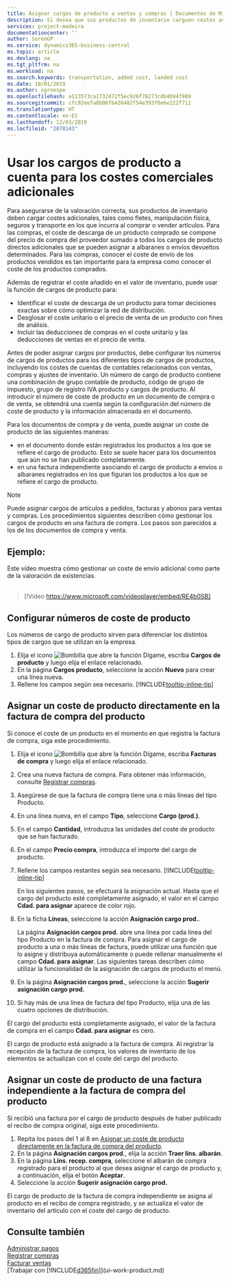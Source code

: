 ```yaml
---
title: Asignar cargos de producto a ventas y compras | Documentos de Microsoft
description: Si desea que sus productos de inventario carguen costes adicionales, tales como fletes, manipulación física, seguros y transporte en los que incurra al comprar o vender artículos, puede usar la función Gastos de productos.
services: project-madeira
documentationcenter: ''
author: SorenGP
ms.service: dynamics365-business-central
ms.topic: article
ms.devlang: na
ms.tgt_pltfrm: na
ms.workload: na
ms.search.keywords: transportation, added cost, landed cost
ms.date: 10/01/2019
ms.author: sgroespe
ms.openlocfilehash: a113573ca1732472f5ec926f78273cdb4b94f989
ms.sourcegitcommit: cfc92eefa8b06fb426482f54e393f0e6e222f712
ms.translationtype: HT
ms.contentlocale: es-ES
ms.lasthandoff: 12/03/2019
ms.locfileid: "2878143"
---
```

# <a name="use-item-charges-to-account-for-additional-trade-costs"></a>Usar los cargos de producto a cuenta para los costes comerciales adicionales
Para asegurarse de la valoración correcta, sus productos de inventario deben cargar costes adicionales, tales como fletes, manipulación física, seguros y transporte en los que incurra al comprar o vender artículos. Para las compras, el coste de descarga de un producto comprado se compone del precio de compra del proveedor sumado a todos los cargos de producto directos adicionales que se pueden asignar a albaranes o envíos devueltos determinados. Para las compras, conocer el coste de envío de los productos vendidos es tan importante para la empresa como conocer el coste de los productos comprados.

Además de registrar el coste añadido en el valor de inventario, puede usar la función de cargos de producto para:

- Identificar el coste de descarga de un producto para tomar decisiones exactas sobre cómo optimizar la red de distribución.
- Desglosar el coste unitario o el precio de venta de un producto con fines de análisis.
- Incluir las deducciones de compras en el coste unitario y las deducciones de ventas en el precio de venta.

Antes de poder asignar cargos por productos, debe configurar los números de cargos de productos para los diferentes tipos de cargos de productos, incluyendo los costes de cuentas de contables relacionados con ventas, compras y ajustes de inventario. Un número de cargo de producto contiene una combinación de grupo contable de producto, código de grupo de impuesto, grupo de registro IVA producto y cargos de producto. Al introducir el número de coste de producto en un documento de compra o de venta, se obtendrá una cuenta según la configuración del número de coste de producto y la información almacenada en el documento.

Para los documentos de compra y de venta, puede asignar un coste de producto de las siguientes maneras:
- en el documento donde están registrados los productos a los que se refiere el cargo de producto. Esto se suele hacer para los documentos que aún no se han publicado completamente.
- en una factura independiente asociando el cargo de producto a envíos o albaranes registrados en los que figuran los productos a los que se refiere el cargo de producto.

> [!NOTE]  
>   Puede asignar cargos de artículos a pedidos, facturas y abonos para ventas y compras. Los procedimientos siguientes describen cómo gestionar los cargos de producto en una factura de compra. Los pasos son parecidos a los de los documentos de compra y venta.

## <a name="example"></a>Ejemplo:
Este vídeo muestra cómo gestionar un coste de envío adicional como parte de la valoración de existencias.
<br><br>  
> [!Video https://www.microsoft.com/videoplayer/embed/RE4b0SB]

## <a name="to-set-up-item-charge-numbers"></a>Configurar números de coste de producto
Los números de cargo de producto sirven para diferenciar los distintos tipos de cargos que se utilizan en la empresa.

1. Elija el icono ![Bombilla que abre la función Dígame](media/ui-search/search_small.png "Dígame qué desea hacer"), escriba **Cargos de producto** y luego elija el enlace relacionado.
2. En la página **Cargos producto**, seleccione la acción **Nuevo** para crear una línea nueva.
3. Rellene los campos según sea necesario. [!INCLUDE[tooltip-inline-tip](includes/tooltip-inline-tip_md.md)]

## <a name="to-assign-an-item-charge-directly-to-the-purchase-invoice-for-the-item"></a>Asignar un coste de producto directamente en la factura de compra del producto
Si conoce el coste de un producto en el momento en que registra la factura de compra, siga este procedimiento.

1. Elija el icono ![Bombilla que abre la función Dígame](media/ui-search/search_small.png "Dígame qué desea hacer"), escriba **Facturas de compra** y luego elija el enlace relacionado.
2. Crea una nueva factura de compra. Para obtener más información, consulte [Registrar compras](purchasing-how-record-purchases.md).
3. Asegúrese de que la factura de compra tiene una o más líneas del tipo Producto.
4. En una línea nueva, en el campo **Tipo**, seleccione **Cargo (prod.)**.
5. En el campo **Cantidad**, introduzca las unidades del coste de producto que se han facturado.
6. En el campo **Precio compra**, introduzca el importe del cargo de producto.
7. Rellene los campos restantes según sea necesario. [!INCLUDE[tooltip-inline-tip](includes/tooltip-inline-tip_md.md)]

    En los siguientes pasos, se efectuará la asignación actual. Hasta que el cargo del producto esté completamente asignado, el valor en el campo **Cdad. para asignar** aparece de color rojo.
8. En la ficha **Líneas**, seleccione la acción **Asignación cargo prod.**.

    La página **Asignación cargos prod.** abre una línea por cada línea del tipo Producto en la factura de compra. Para asignar el cargo de producto a una o más líneas de factura, puede utilizar una función que lo asigne y distribuya automáticamente o puede rellenar manualmente el campo **Cdad. para asignar**. Las siguientes tareas describen cómo utilizar la funcionalidad de la asignación de cargos de producto el menú.

9. En la página **Asignación cargos prod.**, seleccione la acción **Sugerir asignación cargo prod.**
10. Si hay más de una línea de factura del tipo Producto, elija una de las cuatro opciones de distribución.  

El cargo del producto está completamente asignado, el valor de la factura de compra en el campo **Cdad. para asignar** es cero.

El cargo de producto está asignado a la factura de compra. Al registrar la recepción de la factura de compra, los valores de inventario de los elementos se actualizan con el coste del cargo del producto.  

## <a name="to-assign-an-item-charge-from-a-separate-invoice-to-the-purchase-invoice-for-the-item"></a>Asignar un coste de producto de una factura independiente a la factura de compra del producto
Si recibió una factura por el cargo de producto después de haber publicado el recibo de compra original, siga este procedimiento.
1. Repita los pasos del 1 al 8 en [Asignar un coste de producto directamente en la factura de compra del producto](payables-how-assign-item-charges.md#to-assign-an-item-charge-directly-to-the-purchase-invoice-for-the-item).
2. En la página **Asignación cargos prod.**, elija la acción **Traer líns. albarán**.
3. En la página **Líns. recep. compra**, seleccione el albarán de compra registrado para el producto al que desea asignar el cargo de producto y, a continuación, elija el botón **Aceptar**.
4. Seleccione la acción **Sugerir asignación cargo prod.**

El cargo de producto de la factura de compra independiente se asigna al producto en el recibo de compra registrado, y se actualiza el valor de inventario del artículo con el coste del cargo de producto.

## <a name="see-also"></a>Consulte también
[Administrar pagos](payables-manage-payables.md)  
[Registrar compras](purchasing-how-record-purchases.md)  
[Facturar ventas](sales-how-invoice-sales.md)  
[Trabajar con [!INCLUDE[d365fin](includes/d365fin_md.md)]](ui-work-product.md)  
